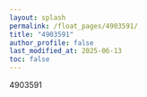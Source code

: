 ```yaml
---
layout: splash
permalink: /float_pages/4903591/
title: "4903591"
author_profile: false
last_modified_at: 2025-06-13
toc: false
---
```

 
4903591
